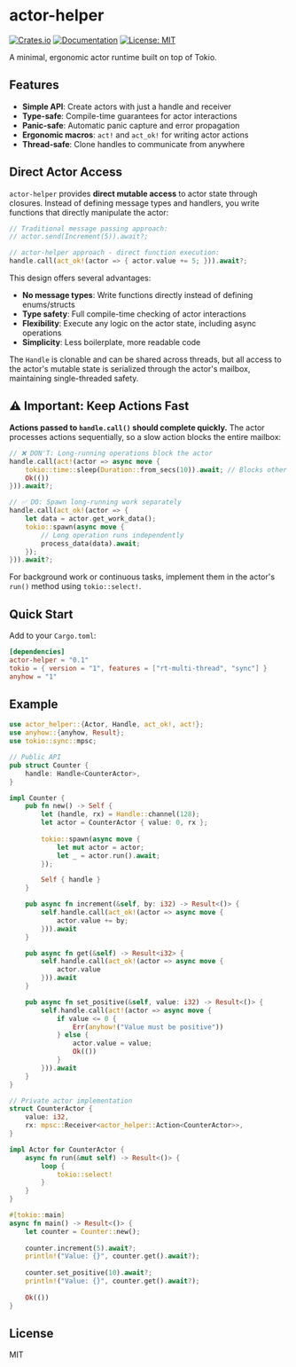 # actor-helper

[![Crates.io](https://img.shields.io/crates/v/actor-helper.svg)](https://crates.io/crates/actor-helper)
[![Documentation](https://docs.rs/actor-helper/badge.svg)](https://docs.rs/actor-helper)
[![License: MIT](https://img.shields.io/badge/License-MIT-yellow.svg)](https://opensource.org/licenses/MIT)

A minimal, ergonomic actor runtime built on top of Tokio.



## Features

- **Simple API**: Create actors with just a handle and receiver
- **Type-safe**: Compile-time guarantees for actor interactions
- **Panic-safe**: Automatic panic capture and error propagation
- **Ergonomic macros**: `act!` and `act_ok!` for writing actor actions
- **Thread-safe**: Clone handles to communicate from anywhere

## Direct Actor Access

`actor-helper` provides **direct mutable access** to actor state through closures. Instead of defining message types and handlers, you write functions that directly manipulate the actor:

```rust
// Traditional message passing approach:
// actor.send(Increment(5)).await?;

// actor-helper approach - direct function execution:
handle.call(act_ok!(actor => { actor.value += 5; })).await?;
```

This design offers several advantages:
- **No message types**: Write functions directly instead of defining enums/structs
- **Type safety**: Full compile-time checking of actor interactions
- **Flexibility**: Execute any logic on the actor state, including async operations
- **Simplicity**: Less boilerplate, more readable code

The `Handle` is clonable and can be shared across threads, but all access to the actor's mutable state is serialized through the actor's mailbox, maintaining single-threaded safety.

## ⚠️ Important: Keep Actions Fast

**Actions passed to `handle.call()` should complete quickly.** The actor processes actions sequentially, so a slow action blocks the entire mailbox:

```rust
// ❌ DON'T: Long-running operations block the actor
handle.call(act!(actor => async move {
    tokio::time::sleep(Duration::from_secs(10)).await; // Blocks other actions!
    Ok(())
})).await?;

// ✅ DO: Spawn long-running work separately
handle.call(act_ok!(actor => {
    let data = actor.get_work_data();
    tokio::spawn(async move {
        // Long operation runs independently
        process_data(data).await;
    });
})).await?;
```

For background work or continuous tasks, implement them in the actor's `run()` method using `tokio::select!`.

## Quick Start

Add to your `Cargo.toml`:

```toml
[dependencies]
actor-helper = "0.1"
tokio = { version = "1", features = ["rt-multi-thread", "sync"] }
anyhow = "1"
```

## Example

```rust
use actor_helper::{Actor, Handle, act_ok!, act!};
use anyhow::{anyhow, Result};
use tokio::sync::mpsc;

// Public API
pub struct Counter {
    handle: Handle<CounterActor>,
}

impl Counter {
    pub fn new() -> Self {
        let (handle, rx) = Handle::channel(128);
        let actor = CounterActor { value: 0, rx };
        
        tokio::spawn(async move {
            let mut actor = actor;
            let _ = actor.run().await;
        });

        Self { handle }
    }

    pub async fn increment(&self, by: i32) -> Result<()> {
        self.handle.call(act_ok!(actor => async move {
            actor.value += by;
        })).await
    }

    pub async fn get(&self) -> Result<i32> {
        self.handle.call(act_ok!(actor => async move { 
            actor.value
        })).await
    }

    pub async fn set_positive(&self, value: i32) -> Result<()> {
        self.handle.call(act!(actor => async move {
            if value <= 0 {
                Err(anyhow!("Value must be positive"))
            } else {
                actor.value = value;
                Ok(())
            }
        })).await
    }
}

// Private actor implementation
struct CounterActor {
    value: i32,
    rx: mpsc::Receiver<actor_helper::Action<CounterActor>>,
}

impl Actor for CounterActor {
    async fn run(&mut self) -> Result<()> {
        loop {
            tokio::select!
        }
    }
}

#[tokio::main]
async fn main() -> Result<()> {
    let counter = Counter::new();
    
    counter.increment(5).await?;
    println!("Value: {}", counter.get().await?);
    
    counter.set_positive(10).await?;
    println!("Value: {}", counter.get().await?);
    
    Ok(())
}
```

## License

MIT